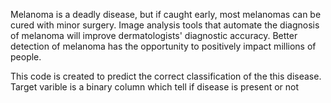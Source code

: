 Melanoma is a deadly disease, but if caught early, most melanomas can be cured with minor surgery. Image analysis tools that automate the diagnosis of melanoma will improve dermatologists' diagnostic accuracy. Better detection of melanoma has the opportunity to positively impact millions of people.

This code is created to predict the correct classification of the this disease.
Target varible is a binary column which tell if disease is present or not
